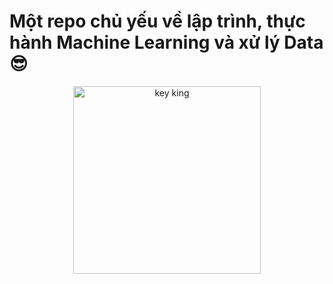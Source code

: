 # Một repo chủ yếu về lập trình, thực hành Machine Learning và xử lý Data 😎

<div align="center">
<img src="https://github.com/date3k2/Programming/assets/95325908/52ece8b7-df65-435d-a212-d7b016970155" alt="key king"
     width = "300px" height = "300px">
</div>
